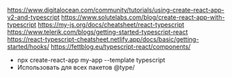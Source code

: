 https://www.digitalocean.com/community/tutorials/using-create-react-app-v2-and-typescript
https://www.solutelabs.com/blog/create-react-app-with-typescript
https://my-js.org/docs/cheatsheet/react-typescript
https://www.telerik.com/blogs/getting-started-typescript-react
https://react-typescript-cheatsheet.netlify.app/docs/basic/getting-started/hooks/
https://fettblog.eu/typescript-react/components/

- npx create-react-app my-app --template typescript
- Использовать для всех пакетов @type/